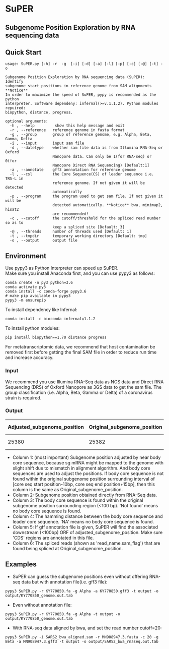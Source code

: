 # SuPER
## Subgenome Position Exploration by RNA sequencing data

## Quick Start
```
usage: SuPER.py [-h] -r  -g  [-i] [-d] [-a] [-l] [-p] [-c] [-@] [-t] -o

Subgenome Position Exploration by RNA sequencing data (SuPER): Identify
subgenome start positions in reference genome from SAM alignments **Notice**
In order to maximize the speed of SuPER, pypy is recommended as the python
interpreter. Software dependeny: infernal(>=v.1.1.2). Python modules repuired:
biopython, distance, progress.

optional arguments:
  -h , --help         show this help message and exit
  -r , --reference   reference genome in fasta format
  -g , --group       group of reference genome, e.g. Alpha, Beta, Gamma, Delta
  -i , --input       input sam file
  -d , --datetype    whether sam file data is from Illumina RNA-Seq or Oxford
                     Nanopore data. Can only be 1(for RNA-seq) or 0(for
                     Nanopore Direct RNA Sequencing) [Default:1]
  -a , --annotate    gff3 annnotation for reference genome
  -l , --csl         the Core Sequence(CS) of leader sequence i.e. TRS-L in
                     reference genome. If not given it will be detected
                     automatically
  -p , --program     the program used to get sam file. If not given it will be
                     detected automatically. **Notice** bwa, minimap2, hisat2
                     are recommended!
  -c , --cutoff      the cutoff/threshold for the spliced read number so as to
                     keep a spliced site [Default: 3]
  -@ , --threads     number of threads used [Default: 1]
  -t , --tmpdir      temporary working directory [Default: tmp]
  -o , --output      output file
```

## Environment
Use pypy3 as Python Interpreter can speed up SuPER.   
Make sure you install Anaconda first, and you can use pypy3 as follows:

```
conda create -n py3 python=3.6
conda activate py3
conda install -c conda-forge pypy3.6
# make pip available in pypy3
pypy3 -m ensurepip
```
To install dependency like Infernal:

```
conda install -c bioconda infernal=1.1.2
```
To install python modules:

```
pip install biopython==1.70 distance progress
```

For metatranscriptomic data, we recommend that host contamination be removed first before getting the final SAM file in order to reduce run time and increase accuracy.

### Input
We recommend you use Illumina RNA-Seq data as NGS data and Direct RNA Sequencing (DRS) of Oxford Nanopore as 3GS data to get the sam file.
The group classification (i.e. Alpha, Beta, Gamma or Delta) of a coronavirus strain is required.

### Output
Adjusted_subgenome_position | Original_subgenome_position | Putative_body_CS | Hamdist_from_leader_CS |Associated_ORF:start-end | Supported_read_list
---|---|---|---|---|----
25380 |	25382 | AACGAAC | 2 | gene-ORF3a:25393-26220 | SRR11059944.sra.749567.153,SRR11059944.sra.750829.163,...

- Column 1: (most important) Subgenome position adjusted by near body core sequence, because sg mRNA might be mapped to the genome with slight shift due to mismatch in alignment algorithm. And body core sequences are used to adjust the positions. If body core sequence is not found within the original subgenome position surrounding interval of [core seq start position-10bp, core seq end position+15bp], then this column is the same as Original_subgenome_position.
- Column 2: Subgenome position obtained directly from RNA-Seq data.
- Column 3: The body core sequence is found within the original subgenome position surrounding region (<100 bp). 'Not found' means no body core sequence is found.
- Column 4: The hamming distance between the body core sequence and leader core sequence. 'NA' means no body core sequence is found.
- Column 5: If gff annotation file is given, SuPER will find the associated downstream (<100bp) ORF of adjusted_subgenome_position. Make sure 'CDS' regions are annotated in this file. 
- Column 6: The spliced reads (shown as 'read_name.sam_flag') that are found being spliced at Original_subgenome_position.

## Examples

- SuPER can guess the subgenome positions even without offering RNA-seq data but with annotation file(i.e. gff3 file):
```
pypy3 SuPER.py -r KY770850.fa -g Alpha -a KY770850.gff3 -t output -o output/KY770850_genome.out.tab
```

- Even without annotation file:
```
pypy3 SuPER.py -r KY770850.fa -g Alpha -t output -o output/KY770850_genome.out.tab
```

- With RNA-seq data aligned by bwa, and set the read number cutoff=20:
```
pypy3 SuPER.py -i SARS2_bwa_aligned.sam -r MN908947.3.fasta -c 20 -g Beta -a MN908947.3.gff3 -t output -o output/SARS2_bwa_rnaseq.out.tab
```
